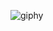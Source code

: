 ![giphy](https://user-images.githubusercontent.com/53111065/201510435-2061d816-1b0e-4978-b81a-47064c0c2624.gif)
